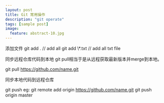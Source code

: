 ```yaml
---
layout: post
title: Git 常用操作
description: "git operate"
tags: [sample post]
image:
  feature: abstract-10.jpg
---
```




添加文件  git add . // add all 
git add \\*.txt  // add all txt file




同步远程仓库代码到本地
git pull相当于是从远程获取最新版本并merge到本地。


git pull https://github.com/name.git


<!--more-->

同步本地代码到远程仓库


git push <remote name> <branch name> 
eg: git remote add origin https://github.com/name.git
	git push origin master



